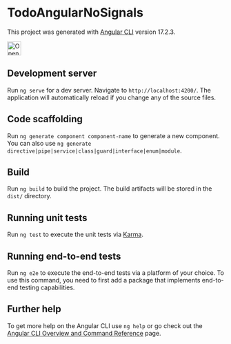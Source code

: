 # TodoAngularNoSignals

This project was generated with [Angular CLI](https://github.com/angular/angular-cli) version 17.2.3.

<a href="https://idx.google.com/import?url=https://github.com/theprogrammersingh/todo-angular-no-signals">
  <img
    height="32"
    alt="Open in IDX"
    src="https://cdn.idx.dev/btn/open_dark_32.svg">
</a>

## Development server

Run `ng serve` for a dev server. Navigate to `http://localhost:4200/`. The application will automatically reload if you change any of the source files.

## Code scaffolding

Run `ng generate component component-name` to generate a new component. You can also use `ng generate directive|pipe|service|class|guard|interface|enum|module`.

## Build

Run `ng build` to build the project. The build artifacts will be stored in the `dist/` directory.

## Running unit tests

Run `ng test` to execute the unit tests via [Karma](https://karma-runner.github.io).

## Running end-to-end tests

Run `ng e2e` to execute the end-to-end tests via a platform of your choice. To use this command, you need to first add a package that implements end-to-end testing capabilities.

## Further help

To get more help on the Angular CLI use `ng help` or go check out the [Angular CLI Overview and Command Reference](https://angular.io/cli) page.
